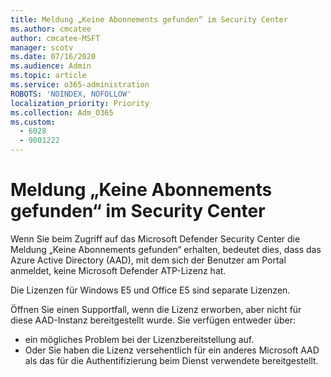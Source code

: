 ```yaml
---
title: Meldung „Keine Abonnements gefunden“ im Security Center
ms.author: cmcatee
author: cmcatee-MSFT
manager: scotv
ms.date: 07/16/2020
ms.audience: Admin
ms.topic: article
ms.service: o365-administration
ROBOTS: 'NOINDEX, NOFOLLOW'
localization_priority: Priority
ms.collection: Adm_O365
ms.custom:
  - 6028
  - 9001222
---
```


# <a name="no-subscriptions-found-message-in-the-security-center"></a>Meldung „Keine Abonnements gefunden“ im Security Center

Wenn Sie beim Zugriff auf das Microsoft Defender Security Center die Meldung „Keine Abonnements gefunden“ erhalten, bedeutet dies, dass das Azure Active Directory (AAD), mit dem sich der Benutzer am Portal anmeldet, keine Microsoft Defender ATP-Lizenz hat.  

Die Lizenzen für Windows E5 und Office E5 sind separate Lizenzen.

Öffnen Sie einen Supportfall, wenn die Lizenz erworben, aber nicht für diese AAD-Instanz bereitgestellt wurde. Sie verfügen entweder über: <br/>
-   ein mögliches Problem bei der Lizenzbereitstellung auf.<br/>
-   Oder Sie haben die Lizenz versehentlich für ein anderes Microsoft AAD als das für die Authentifizierung beim Dienst verwendete bereitgestellt.